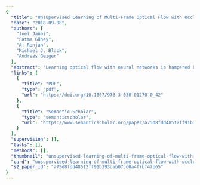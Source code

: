 ```yaml
---
{
  "title": "Unsupervised Learning of Multi-Frame Optical Flow with Occlusions",
  "date": "2018-09-08",
  "authors": [
    "Joel Janai",
    "Fatma Güney",
    "A. Ranjan",
    "Michael J. Black",
    "Andreas Geiger"
  ],
  "abstract": "Learning optical flow with neural networks is hampered by the need for obtaining training data with associated ground truth. Unsupervised learning is a promising direction, yet the performance of current unsupervised methods is still limited. In particular, the lack of proper occlusion handling in commonly used data terms constitutes a major source of error. While most optical flow methods process pairs of consecutive frames, more advanced occlusion reasoning can be realized when considering multiple frames. In this paper, we propose a framework for unsupervised learning of optical flow and occlusions over multiple frames. More specifically, we exploit the minimal configuration of three frames to strengthen the photometric loss and explicitly reason about occlusions. We demonstrate that our multi-frame, occlusion-sensitive formulation outperforms existing unsupervised two-frame methods and even produces results on par with some fully supervised methods.",
  "links": [
    {
      "title": "PDF",
      "type": "pdf",
      "url": "https://doi.org/10.1007/978-3-030-01270-0_42"
    },
    {
      "title": "Semantic Scholar",
      "type": "semanticscholar",
      "url": "https://www.semanticscholar.org/paper/a75d8fdd48512ff91b393dab07cd0a4f7bf47b65"
    }
  ],
  "supervision": [],
  "tasks": [],
  "methods": [],
  "thumbnail": "unsupervised-learning-of-multi-frame-optical-flow-with-occlusions-thumb.jpg",
  "card": "unsupervised-learning-of-multi-frame-optical-flow-with-occlusions-card.jpg",
  "s2_paper_id": "a75d8fdd48512ff91b393dab07cd0a4f7bf47b65"
}
---
```



